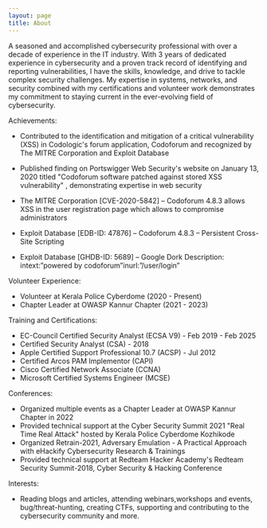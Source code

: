 ```yaml
---
layout: page
title: About
---
```




A seasoned and accomplished cybersecurity professional with over a decade of experience in the IT industry. With 3 years of dedicated experience in cybersecurity and a proven track record of identifying and reporting vulnerabilities, I have the skills, knowledge, and drive to tackle complex security challenges. My expertise in systems, networks, and security combined with my certifications and volunteer work demonstrates my commitment to staying current in the ever-evolving field of cybersecurity.

Achievements:

- Contributed to the identification and mitigation of a critical vulnerability (XSS) in Codologic's forum application, Codoforum and recognized by The MITRE Corporation and Exploit Database
- Published finding on Portswigger Web Security's website on January 13, 2020 titled "Codoforum software patched against stored XSS vulnerability" , demonstrating expertise in web security

- The MITRE Corporation [CVE-2020-5842] – Codoforum 4.8.3 allows XSS in the user registration page which allows to compromise administrators
- Exploit Database [EDB-ID: 47876] – Codoforum 4.8.3 – Persistent Cross-Site Scripting
- Exploit Database [GHDB-ID: 5689] – Google Dork Description: intext:”powered by codoforum”inurl:”/user/login”

Volunteer Experience:

- Volunteer at Kerala Police Cyberdome (2020 - Present)
- Chapter Leader at OWASP Kannur Chapter (2021 - 2023)

Training and Certifications:

- EC-Council Certified Security Analyst (ECSA V9) - Feb 2019 - Feb 2025
- Certified Security Analyst (CSA) - 2018
- Apple Certified Support Professional 10.7 (ACSP) - Jul 2012
- Certified Arcos PAM Implementor (CAPI)
- Cisco Certified Network Associate (CCNA)
- Microsoft Certified Systems Engineer (MCSE)

Conferences:

- Organized multiple events as a Chapter Leader at OWASP Kannur Chapter in 2022
- Provided technical support at the Cyber Security Summit 2021 "Real Time Real Attack" hosted by Kerala Police Cyberdome Kozhikode
- Organized Retrain-2021, Adversary Emulation - A Practical Approach with eHackify Cybersecurity Research & Trainings
- Provided technical support at Redteam Hacker Academy's Redteam Security Summit-2018, Cyber Security & Hacking Conference

Interests:

- Reading blogs and articles, attending webinars,workshops and events, bug/threat-hunting, creating CTFs, supporting and contributing to the cybersecurity community and more.
